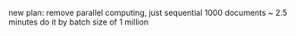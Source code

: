 new plan: remove parallel computing, just sequential
1000 documents ~ 2.5 minutes
do it by batch size of 1 million
